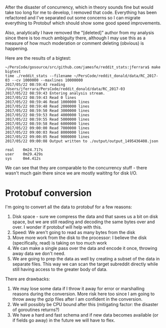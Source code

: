 After the disaster of concurrency, which in theory sounds fine but would take too long for me to develop, I removed that code.  Everything has been refactored and I've separated out some concerns so I can migrate everything to Protobuf which should show some good speed improvements.

Also, analytically I have removed the "[deleted]" author from my analysis since there is too much ambiguity there, although I may use this as a measure of how much moderation or comment deleting (obvious) is happening.

Here are the results of a bigtest:

```
~/PersCode/gosource/src/github.com/jamesfe/reddit_stats:jferrara$ make bigtest
time ./reddit_stats --filename ~/PersCode/reddit_donald/data/RC_2017-03 --cv 1000000 --maxlines 10000000
2017/05/22 08:59:43 reading /Users/jferrara/PersCode/reddit_donald/data/RC_2017-03
2017/05/22 08:59:43 Entering analysis stream.
2017/05/22 08:59:43 Read 0 lines
2017/05/22 08:59:46 Read 1000000 lines
2017/05/22 08:59:48 Read 2000000 lines
2017/05/22 08:59:50 Read 3000000 lines
2017/05/22 08:59:53 Read 4000000 lines
2017/05/22 08:59:55 Read 5000000 lines
2017/05/22 08:59:58 Read 6000000 lines
2017/05/22 09:00:00 Read 7000000 lines
2017/05/22 09:00:03 Read 8000000 lines
2017/05/22 09:00:05 Read 9000000 lines
2017/05/22 09:00:08 Output written to ./output/output_1495436408.json

real    0m24.717s
user    0m29.429s
sys     0m4.412s
```


We can see that they are comparable to the concurrency stuff - there wasn't much gain there since we are mostly waititng for disk I/O.

# Protobuf conversion
I'm going to convert all the data to protobuf for a few reasons:
1. Disk space - sure we compress the data and that saves us a bit on disk space, but we are still reading and decoding the same bytes over and over.  I wonder if protobuf will help with this.
2. Speed: We aren't going to read as many bytes from the disk
3. Move more work from the disk to the processor: I believe the disk (specifically, read) is taking on too much work
4. We can make a single pass over the data and encode it once, throwing away data we don't need.
5. We are going to prep the data as well by creating a subset of the data in separate files.  This way we can scan the target subreddit directly while still having access to the greater body of data.

There are drawbacks:
1. We may lose some data if I throw it away for error or marshalling reasons during the conversion.  More risk here too since I am going to throw away the gzip files after I am confident in the conversion.
2. We will possibly be CPU bound after this (mitigating factor: the disaster of goroutines returns?)
3. We have a hard and fast schema and if new data becomes available (or if fields go away) in the future we will have to flex.
